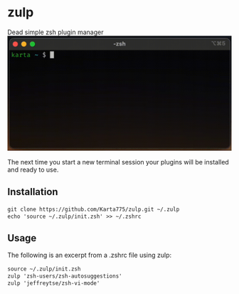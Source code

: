 # zulp
Dead simple zsh plugin manager
![zulp recording](https://raw.githubusercontent.com/Karta775/zulp/main/recording.gif)

The next time you start a new terminal session your plugins will be installed and ready to use.
## Installation
```shell
git clone https://github.com/Karta775/zulp.git ~/.zulp
echo 'source ~/.zulp/init.zsh' >> ~/.zshrc
```

## Usage
The following is an excerpt from a .zshrc file using zulp:
```shell
source ~/.zulp/init.zsh
zulp 'zsh-users/zsh-autosuggestions'
zulp 'jeffreytse/zsh-vi-mode'
```

